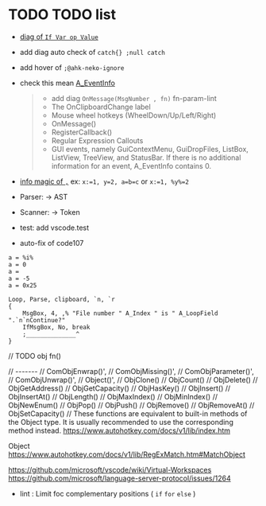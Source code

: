 # TODO TODO list

- [diag of `If Var op Value`](https://www.autohotkey.com/docs/v1/Language.htm#if-statement)
- add diag auto check of `catch{} ;null catch`
- add hover of `;@ahk-neko-ignore`

- check this mean [A_EventInfo](https://www.autohotkey.com/docs/v1/Variables.htm#EventInfo)
  >
  > - add diag `OnMessage(MsgNumber , fn)` fn-param-lint
  > - The OnClipboardChange label
  > - Mouse wheel hotkeys (WheelDown/Up/Left/Right)
  > - OnMessage()
  > - RegisterCallback()
  > - Regular Expression Callouts
  > - GUI events, namely GuiContextMenu, GuiDropFiles, ListBox, ListView, TreeView, and StatusBar. If there is no additional information for an event, A_EventInfo contains 0.

- [info magic of `,`](https://www.autohotkey.com/docs/v1/Variables.htm#comma) ex: `x:=1, y=2, a=b=c` or `x:=1, %y%=2`
- Parser: -> AST
- Scanner: -> Token
- test: add vscode.test
- auto-fix of code107

```ahk
a = %i%
a = 0
a =
a = -5
a = 0x25
```

```ahk
Loop, Parse, clipboard, `n, `r
{
    MsgBox, 4, ,% "File number " A_Index " is " A_LoopField ".`n`nContinue?"
    IfMsgBox, No, break
    ;______________^
}
```

// TODO obj fn()

// -------
// ComObjEnwrap()',
// ComObjMissing()',
// ComObjParameter()',
// ComObjUnwrap()',
// Object()',
// ObjClone()
// ObjCount()
// ObjDelete()
// ObjGetAddress()
// ObjGetCapacity()
// ObjHasKey()
// ObjInsert()
// ObjInsertAt()
// ObjLength()
// ObjMaxIndex()
// ObjMinIndex()
// ObjNewEnum()
// ObjPop()
// ObjPush()
// ObjRemove()
// ObjRemoveAt()
// ObjSetCapacity()
// These functions are equivalent to built-in methods of the Object type. It is usually recommended to use the corresponding method instead.
<https://www.autohotkey.com/docs/v1/lib/index.htm>

Object
<https://www.autohotkey.com/docs/v1/lib/RegExMatch.htm#MatchObject>

<!-- - not add file Watcher!
  >
  > - The file watcher only real purpose is to watch for files that might change outside of VSCode.<https://github.com/Gruntfuggly/todo-tree/issues/636#issuecomment-1343341793>
  > - Even M$, it took a lot of time to announce the use of<https://devblogs.microsoft.com/typescript/announcing-typescript-4-9-beta/#file-watching-changes> -->

<!-- - [not use switch in js](https://github.com/microsoft/TypeScript/pull/50225) -->
<!-- - more diag of `fn()` or `label:` are using but not find def, _Deprecated_ now, ahk's diagnostics at startup, seems to be enough -->

<https://github.com/microsoft/vscode/wiki/Virtual-Workspaces>
<https://github.com/microsoft/language-server-protocol/issues/1264>

- lint : Limit foc complementary positions ( `if` `for` `else` )
